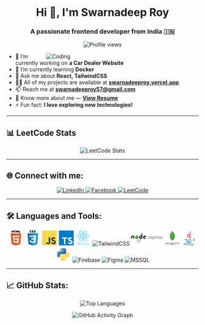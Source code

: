 <h1 align="center">Hi 👋, I'm Swarnadeep Roy</h1>
<h3 align="center">A passionate frontend developer from India 🇮🇳</h3>

<p align="center">
  <img src="https://komarev.com/ghpvc/?username=swarnadeep31&label=Profile%20views&color=0e75b6&style=flat" alt="Profile views" />
</p>
<img align="right" alt="Coding" width="400" src="https://gifdb.com/images/high/ichigo-kurosaki-shinigami-angry-bleach-anime-yhgocc0wb9lnhwae.gif">

- 🔭 I’m currently working on **a Car Dealer Website**
- 🌱 I’m currently learning **Docker**
- 💬 Ask me about **React, TailwindCSS**
- 👨‍💻 All of my projects are available at [**swarnadeeproy.vercel.app**](https://swarnadeeproy.vercel.app)
- 📫 Reach me at **swarnadeeproy57@gmail.com**
- 📄 Know more about me — [**View Resume**](https://drive.google.com/file/d/1m7DTkmRcBbDXCMiXt_EVy6ZCvtz2K_TG/view?usp=drive_link)
- ⚡ Fun fact: **I love exploring new technologies!**

---

## 📊 LeetCode Stats
<p align="center">
  <img src="https://leetcard.jacoblin.cool/swarnadeeproy?theme=dark&ext=heatmap" alt="LeetCode Stats" />
</p>

---

## 🌐 Connect with me:
<p align="center">
  <a href="https://www.linkedin.com/in/swarnadeeproy/" target="_blank">
    <img src="https://raw.githubusercontent.com/rahuldkjain/github-profile-readme-generator/master/src/images/icons/Social/linked-in-alt.svg" alt="LinkedIn" height="40" width="40" />
  </a>
  <a href="https://www.facebook.com/swarnadeep.roy.90/" target="_blank">
    <img src="https://raw.githubusercontent.com/rahuldkjain/github-profile-readme-generator/master/src/images/icons/Social/facebook.svg" alt="Facebook" height="40" width="40" />
  </a>
  <a href="https://leetcode.com/u/swarnadeeproy/" target="_blank">
    <img src="https://raw.githubusercontent.com/rahuldkjain/github-profile-readme-generator/master/src/images/icons/Social/leet-code.svg" alt="LeetCode" height="40" width="40" />
  </a>
</p>

---

## 🛠️ Languages and Tools:
<p align="center">
  <img src="https://raw.githubusercontent.com/devicons/devicon/master/icons/html5/html5-original-wordmark.svg" alt="HTML5" width="40" height="40"/>
  <img src="https://raw.githubusercontent.com/devicons/devicon/master/icons/css3/css3-original-wordmark.svg" alt="CSS3" width="40" height="40"/>
  <img src="https://raw.githubusercontent.com/devicons/devicon/master/icons/javascript/javascript-original.svg" alt="JavaScript" width="40" height="40"/>
  <img src="https://raw.githubusercontent.com/devicons/devicon/master/icons/typescript/typescript-original.svg" alt="TypeScript" width="40" height="40"/>
  <img src="https://raw.githubusercontent.com/devicons/devicon/master/icons/react/react-original-wordmark.svg" alt="React" width="40" height="40"/>
  <img src="https://www.vectorlogo.zone/logos/tailwindcss/tailwindcss-icon.svg" alt="TailwindCSS" width="40" height="40"/>
  <img src="https://raw.githubusercontent.com/devicons/devicon/master/icons/nodejs/nodejs-original-wordmark.svg" alt="Node.js" width="40" height="40"/>
  <img src="https://raw.githubusercontent.com/devicons/devicon/master/icons/express/express-original-wordmark.svg" alt="Express.js" width="40" height="40"/>
  <img src="https://raw.githubusercontent.com/devicons/devicon/master/icons/mongodb/mongodb-original-wordmark.svg" alt="MongoDB" width="40" height="40"/>
  <img src="https://raw.githubusercontent.com/devicons/devicon/master/icons/java/java-original.svg" alt="Java" width="40" height="40"/>
  <img src="https://raw.githubusercontent.com/devicons/devicon/master/icons/python/python-original.svg" alt="Python" width="40" height="40"/>
  <img src="https://www.vectorlogo.zone/logos/firebase/firebase-icon.svg" alt="Firebase" width="40" height="40"/>
  <img src="https://www.vectorlogo.zone/logos/figma/figma-icon.svg" alt="Figma" width="40" height="40"/>
  <img src="https://www.svgrepo.com/show/303229/microsoft-sql-server-logo.svg" alt="MSSQL" width="40" height="40"/>
</p>

---

## 📈 GitHub Stats:
<p align="center">
  <img src="https://github-readme-stats.vercel.app/api/top-langs?username=swarnadeep31&show_icons=true&locale=en&layout=compact&theme=tokyonight" alt="Top Languages" />
</p>

<p align="center">
  <img src="https://github-readme-activity-graph.vercel.app/graph?username=Swarnadeep31&theme=tokyo-night" alt="GitHub Activity Graph" />
</p>
